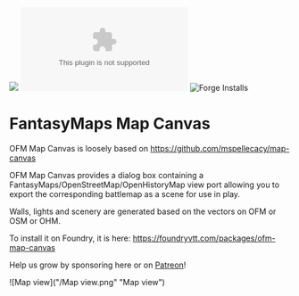 ![](https://img.shields.io/badge/Foundry-v0.9.0-informational)
![Latest Release Download Count](https://img.shields.io/github/downloads/openfantasymap/ofm-map-canvas/latest/module.zip)
![Forge Installs](https://img.shields.io/badge/dynamic/json?label=Forge%20Installs&query=package.installs&suffix=%25&url=https%3A%2F%2Fforge-vtt.com%2Fapi%2Fbazaar%2Fpackage%2Fofm-map-canvas&colorB=4aa94a)



# FantasyMaps Map Canvas

OFM Map Canvas is loosely based on https://github.com/mspellecacy/map-canvas 

OFM Map Canvas provides a dialog box containing a FantasyMaps/OpenStreetMap/OpenHistoryMap view port allowing you to export the corresponding battlemap as a scene for use in play. 

Walls, lights and scenery are generated based on the vectors on OFM or OSM or OHM.

To install it on Foundry, it is here: https://foundryvtt.com/packages/ofm-map-canvas

Help us grow by sponsoring here or on [Patreon](https://www.patreon.com/openfantasymap)!

![Map view]("/Map view.png" "Map view")
